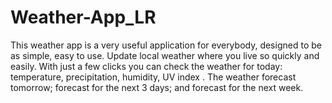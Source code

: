 # Weather-App_LR
This weather app is a very useful application for everybody, designed to be as simple, easy to use. Update local weather where you live so quickly and easily. With just a few clicks you can check the weather for today: temperature, precipitation, humidity, UV index . The weather forecast tomorrow; forecast for the next 3 days; and forecast for the next week.
